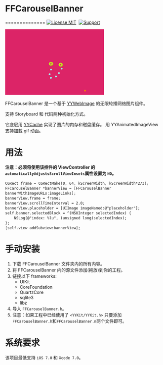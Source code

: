 # FFCarouselBanner
==============
[![License MIT](https://img.shields.io/badge/license-MIT-green.svg?style=flat)](https://raw.githubusercontent.com/ibireme/YYWebImage/master/LICENSE)&nbsp;
[![Support](https://img.shields.io/badge/support-iOS%207%2B-blue.svg)](https://www.apple.com/nl/ios/)&nbsp;

![CaroselBannerGif](https://github.com/iostalks/FFCarouselBanner/blob/master/Demo/CaroselBannerGif.gif)

FFCarouselBanner 是一个基于 [YYWebImage](https://github.com/ibireme/YYWebImage) 的无限轮播网络图片组件。

支持 Storyboard 和 代码两种初始化方式。

它底层用 [YYCache](https://github.com/ibireme/YYCache) 实现了图片的内存和磁盘缓存。
用 YYAnimatedImageView 支持加载 gif 动画。

用法
==============

**注意：必须将使用该控件的 ViewController 的 `automaticallyAdjustsScrollViewInsets`属性设置为 `NO`。**
	
	CGRect frame = CGRectMake(0, 64, kScreenWidth, kScreenWidth*2/3);
    FFCarouselBanner *bannerView = [FFCarouselBanner bannerWithImageURLs:imageLinks];
    bannerView.frame = frame;
    bannerView.scrollTimeInterval = 2.0;
    bannerView.placeholder = [UIImage imageNamed:@"placeholder"];
    self.banner.selectedBlock = ^(NSUInteger selectedIndex) {
        NSLog(@"index: %lu", (unsigned long)selectedIndex);
    };
    [self.view addSubview:bannerView];
    

手动安装
==============
1. 下载 FFCarouselBanner 文件夹内的所有内容。
2. 将 FFCarouselBanner 内的源文件添加(拖放)到你的工程。
3. 链接以下 frameworks:
	* UIKit
	* CoreFoundation
	* QuartzCore
	* sqlite3
	* libz
4. 导入 `FFCarouselBanner.h`。
5. 注意：如果工程中已经使用了 `<YYKit/YYKit.h>` 只要添加 `FFCarouselBanner.h`和`FFCarouselBanner.m`两个文件即可。
    
系统要求
==============
该项目最低支持 `iOS 7.0` 和 `Xcode 7.0`。

